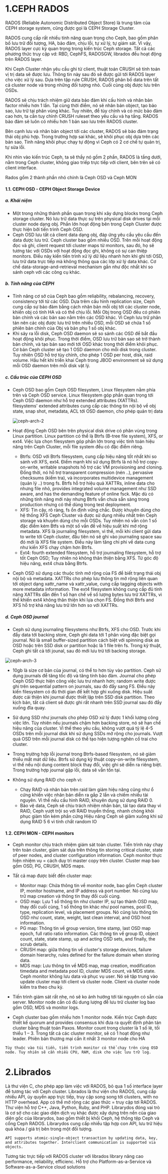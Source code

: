 # 1.CEPH RADOS
 RADOS (Reliable Autonomic Distributed Object Store) là trung tâm của CEPH storage system, cũng được gọi là CEPH Storage Cluster.
 
 RADOS cung cấp rất nhiều tính năng quan trọng cho Ceph, bao gồm phân bố lưu trữ đối tượng, HA, bảo đảm, chịu lỗi, tự xử lý, tự giám sát. Vì vậy, RADOS layer cực kỳ quan trọng trong kiến trúc Ceph storage. Tất cả các phương thức truy cập vd: RBD, CephFS, RADOSGW, librados đều hoạt động trên RADOS layer.
 
 Khi Ceph Cluster nhận yêu cầu ghi từ client, thuật toán CRUSH sẽ tính toán vị trị data sẽ được lưu. Thông tin này sau đó sẽ được gửi tới RADOS layer cho việc xử lý sau. Dựa trên tập rule CRUSH, RADOS phân bố data trên tất cả cluster node và trong những đối tượng nhỏ. Cuối cùng obj được lưu trên OSDs.
 
 RADOS sẽ chịu trách nhiệm giữ data bảo đảm khi cấu hình và nhân bản factor nhiều hơn 1 lần. Tại cùng thời điểm, nó sẽ nhân bản object, tạo bảo sao, lưu trữ tại phân vùng khác. Tuy nhiên, để tùy chỉnh và có mức bảo đảm cao hơn, ta cần tuy chỉnh CRUSH ruleset theo yêu cầu và hạ tầng. RADOS bảo đảm sẽ luôn có nhiều hơn 1 bản sao lưu trên RADOS cluster.
 
 Bên cạnh lưu và nhân bản object tới các cluster, RADOS sẽ bảo đảm trạng thái obj phù hợp. Trong trường hợp sai khác, sẽ khôi phục obj dựa trên các bản sao. Tính năng khôi phục chạy tự động vì Ceph có 2 cơ chế tự quản trị, tự sửa lỗi.
 
 Khi nhìn vào kiến trúc Ceph, ta sẽ thầy nó gồm 2 phần, RADOS là tầng dưới, nằm trong Ceph cluster, không giao triếp trực tiếp với client, bên trên sẽ có client interface.
 
 Rados gồm 2 thành phần nhỏ chính là Ceph OSD và Ceph MON
 
  #### 1.1. CEPH OSD - CEPH Object Storage Device
   ##### a. Khái niệm 
   - Một trong những thành phần quan trọng khi xây dựng blocks trong Ceph storage cluster. Nó lưu trữ data thực sự trên physical disk drives tại mỗi cluster node dạng obj. Phần lớn hoạt động bên trong Ceph Cluster được thực hiện bởi tiến trình Ceph OSD.
   - Ceph OSD lưu tất cả client data dạng obj, đáp ứng yêu cầu yêu cầu đến data được lưu trữ. Ceph cluster bao gồm nhiều OSD. Trên mỗi hoạt động đọc và ghi, client request tới cluster maps từ monitors, sau đó, họ sẽ tương tác với OSDs với hoạt động đọc ghi, không có sự can thiệp monitors. Điều này kiến tiến trình xử lý dữ liệu nhanh hơn khi ghi tới OSD, lưu trữ data trực tiếp mà không thông qua các lớp xử lý data khác. Cơ chế data-storage-and-retrieval mechanism gần như độc nhất khi so sánh ceph với các công cụ khác.
   ##### b. Tính năng của CEPH
   - Tính năng cơ sở của Ceph bao gồm reliability, rebalancing, recovery, consistency tới từ các OSD. Dựa trêm cấu hình replication size, Ceph cung cấp sự bảo đảm bằng cách nhân bản mỗi obj tới các cluster node, khiến obj có tính HA và có thể chịu lỗi. Mỗi Obj trong OSD đều có phiên bản chính và các bản sao nằm trên các OSD khác. Vì Ceph lưu trữ phân tán nên các obj được lưu trữ trên nhiều OSD, mỗi OSD sẽ chứa 1 số phiên bản chính của Obj và bản phụ 1 số obj khác.
   - Khi sảy ra lỗi disk, Ceph OSD daemon sẽ so sánh các OSD để bắt đầu hoạt động khôi phục. Trong thời điểm, OSD lưu trữ bản sao sẽ trở thành bản chính, và tạo bản sao mới tới OSD khác trong thời điểm khôi phục. Cơ bản Ceph cluster sẽ tạo 1 OSD daemon cho mỗi disk trong cluster. Tuy nhiên OSD hỗ trợ tùy chỉnh, cho phép 1 OSD per host, disk, raid volume. Hầu hết khi triển khai Ceph trong JBOD environment sẽ sử dụng mỗi OSD daemon trên mỗi disk vật lý.
   ##### c. Cấu trúc của CEPH OSD
   - Ceph OSD bao gồm Ceph OSD filesystem, Linux filesystem nằm phía trên và Ceph OSD service. Linux filesystem góp phần quan trọng tới Ceph OSD daemon như hỗ trợ extended attributes (XATTRs). filesystems' extended attributes cung cấp các thông tin nội bộ về obj state, snap shot, metadata, ACL tới OSD daemon, cho phép quản trị data
   
     ![ceph-arch-2](https://user-images.githubusercontent.com/75653012/110295520-c9a24e00-8023-11eb-94f7-8557c03147cf.png)
     
   - Hoạt động Ceph OSD bên trên physical disk drive có phân vùng trong Linux partition. Linux partition có thể là Btrfs (B-tree file system), XFS, or ext4. Việc lựa chọn filesystem góp phần lớn trong việc tính toán hiệu năng trên Ceph Cluster, mỗi file system đều có đặc điểm riêng.
     + Btrfs: OSD với Btrfs filesystem, cung cấp hiệu năng tốt nhất khi so sánh với XFS, ext4. Điểm mạnh khi sử dụng Btrfs là nó hỗ trợ copy-on-write, writable snapshots hỗ trợ các VM provisioning and cloning. Đồng thời, nó hỗ trợ transparent compression (nén ..), pervasive checksums (kiểm tra), và incorporates multidevice management (quản lý ..) trong fs. Btrfs hỗ trợ hiệu quả XATTRs, inline data cho nhưng file nhỏ, provides integrated volume management như SSD aware, and has the demanding feature of online fsck. Mặc dù có những tính năng mới này nhưng Btrfs vẫn chưa sẵn sàng trong production nhưng có thể dùng trong test deployment.
     + XFS: Tin cậy, rõ ràng, fs ổn định vững chắc. Được khuyên dùng cho hệ thống XFS Ceph Cluster và được sử dụng nhiều nhất trên Ceph storage và khuyên dùng cho mỗi OSDs. Tuy nhiên nó vẫn còn 1 số đặc điểm kém Btfs và một số vần đề về hiệu suất khi mở rộng metadata. XFS là journaling filesystem, vì thế, mỗi khi client gửi data to write tới Ceph cluster, đầu tiên nó sẽ ghi vào journaling space sau đó mới là XFS file system. Điều này làm tăng chi phi về data cung như kiến XFS chạy chậm hơn Btrfs.
     + Ext4: fourth extended filesystem, hỗ trợ journaling filesystem, hỗ trợ tốt Ceph OSD; Tuy nhiên nó không thân thiện bằng XFS. Từ góc độ hiệu năng, ext4 chưa bằng Btrfs.
  - Ceph OSD sử dụng các thuộc tính mở rộng của FS để biết trạng thái obj nội bộ và metadata. XATTRs cho phép lưu thông tin mở rộng liên quan tới object dạng xattr_name và xattr_value, cung cấp tagging objects with more metadata information. The ext4 filesystem không cung cấp đủ tính năng XATTRs dẫn đến 1 số hạn chế về số lượng bytes lưu trữ XATTRs, vì thế khiến ext4 không thân thiện khi lựa chọn FS. Đồng thời Btrfs and XFS hỗ trợ khả năng lưu trữ lớn hơn so với XATTRs. 
   
   ##### d. Ceph OSD journal
   - Ceph sử dụng journaling filesystems như Btrfs, XFS cho OSD. Trước khi đẩy data tới backing store, Ceph ghi data tới 1 phân vùng đặc biệt gọi journal. Nó là small buffer-sized partition cách biệt với spinning disk as OSD hoặc trên SSD disk or partition hoặc là 1 file trên fs. Trong kỹ thuật, Ceph ghi tất cả tới jounal, sau đó mới lưu trừ tới backing storage.
   
   ![ceph-arch-3](https://user-images.githubusercontent.com/75653012/110296200-a330e280-8024-11eb-98ef-84eb4262a764.png)
   
   - 10gb là size cơ bản của journal, có thể to hơn tùy vào partition. Ceph sử dụng journals để tăng tốc độ và tăng tính bảo đảm. Journal cho phép Ceph OSD thực hiện công việc lưu trư nhanh hơn; random write được ghi trên sequential pattern on journals, sau đó đẩy sang FS. Điều này kiến filesystem có đủ thời gian để kết hợp ghi xuống disk. Hiệu suất được cải thiện khi journal được thiết lập trên SSD disk partition. Theo kịch bản, tất cả client sẽ được ghi rất nhanh trên SSD journal sau đó đẩy xuống đĩa quay.

   - Sử dụng SSD như journals cho phép OSD xử lý được 1 khối lượng công việc lớn. Tùy nhiên nếu journals chậm hơn backing store, nó sẽ hạn chế hiệu năng của cluster. Vì thế theo yêu cầu, không vượt quá tỷ lệ 4-5 OSDs trên mỗi journal disk khi sử dụng SSDs mở rộng cho journals. Vượt quá OSD trên mỗi journal disk có thể tạo hiện tượng nghẽn cổ trai cho cluster.

   - Trong trường hợp lỗi journal trong Btrfs-based filesystem, nó sẽ giảm thiểu mất mát dữ liệu. Btrfs sử dụng kỹ thuật copy-on-write filesystem, vì thế nếu nội dung content block thay đổi, việc ghi sẽ diễn ra riêng biệt. Trong trường hợp journal gặp lỗi, data sẽ vẫn tồn tại.

   - Không sử dụng RAID cho ceph vì:
     + Chạy RAID và nhân bản trên raid làm giảm hiệu năng cũng như ổ cứng khiến việc nhân bản diễn ra gắp 2 lần và chiếm nhiều tài nguyên. Vì thế nếu cấu hình RAID, khuyên dụng sử dụng RAID 0.
     + Bảo vệ data, Ceph sẽ chịu trách nhiệm nhân bản, tái tạo data thay vì RAID, Ceph vượt trội so với RAID truyền thống, nhanh chóng khôi phục giảm tốn kém phần cứng
Hiệu năng Ceph sẽ giảm xuống khi sử dụng RAID 5 6 vì tính chất random IO

   #### 1.2. CEPH MON - CEPH monitors
   - Ceph monitor chịu trách nhiệm giám sát toàn cluster. Tiến trình này chạy trên toàn cluster, giám sát dựa trên thông tin storing critical cluster, state of peer nodes, and cluster configuration information. Ceph monitor thực hiện nhiệm vụ = cách duy trì master copy trên cluster. Cluster map bao gồm OSD, PG, CRUSH, MDS maps.
   - Tất cả map được biết đến cluster map:
     + Monitor map: Chứa thông tin về monitor node, bao gồm Ceph cluster IP, monitor hostname, and IP address và port number. Nó cũng lưu trữ map creation và thông tin thay đổi cuối cùng.
     + OSD map: Lưu 1 số thông tin như cluster IP, sự tạo thành OSD map, thay đổi cuối cùng, 1 số thông tin khác như pool names, pool ID, type, replication level, và placement groups. Nó cũng lưu thông tin OSD như count, state, weight, last clean interval, and OSD host information.
     + PG map: Thông tin về group version, time stamp, last OSD map epoch, full ratio ratio information. Các thông tin về group ID, object count, state, state stamp, up and acting OSD sets, and finally, the scrub details.
     + CRUSH map: giữa thông tin về cluster's storage devices, failure domain hierarchy, rules defined for the failure domain when storing data.
     + MDS map: Lưu thông tin về MDS map, map creation, modification timedata and metadata pool ID, cluster MDS count, và MDS state.
Ceph monitor không lưu data và phục vụ user. Nó sẽ tập trung vào update cluster map tới client và cluster node. Client và cluster node kiểm tra theo chu kỳ.

   - Tiến trình giám sát rất nhẹ, nó sẽ ko ảnh hướng tới tài nguyên có sẵn của server. Monitor node cần có đủ dung lượng đễ lưu trữ cluster log bao gồm OSD, MDS và monitor logs.
   - Ceph cluster bao gồm nhiều hơn 1 monitor node. Kiến trúc Ceph được thiết kế quorum and provides consensus khi đưa ra quyết định phân tán cluster bằng thuật toán Paxos. Monitor count trong cluster là 1 số lẻ, tối thiểu 1 – 3. Trong tất cả các cluster monitor, sẽ có 1 hoạt động như leader. Phiên bản thương mại cần ít nhất 3 monitor node cho HA

    Tùy thuộc vào túi tiền, tiến trình monitor có thể chạy trên cùng OSD node. Tuy nhiên sẽ cần nhiều CPU, RAM, disk cho việc lưu trữ log.

# 2.Librados
Là thư viện C, cho phép app làm việc với RADOS, bỏ qua 1 số interface layer để tương tác với Ceph cluster. Librados là thư viện cho RADOS, cung cấp nhiều API, ủy quyền app trực tiếp, truy cập song song tới clusters, with no HTTP overhead. App có thể mở rộng các giao thức = truy cập tơi RADOS. Thư viện hỗ trợ C++, Java, Python, Ruby, and PHP. Librarydos đóng vai trò là cơ sở cho các giao diện dịch vụ khác được xây dựng trên nền của giao diện gốc của librarydos, bao gồm thiết bị khối Ceph, hệ thống tệp Ceph và cổng Ceph RADOS. Librarydos cung cấp nhiều tập hợp con API, lưu trữ hiệu quả khóa / giá trị bên trong một đối tượng.

    API supports atomic-single-object transaction by updating data, key, and attributes together. Interclient communication is supported via objects.

Tương tác trực tiếp với RADOS cluster với librados library nâng cao performance, reliability, efficienc. Hỗ trợ cho Platform-as-a-Service và Software-as-a-Service cloud solutions
